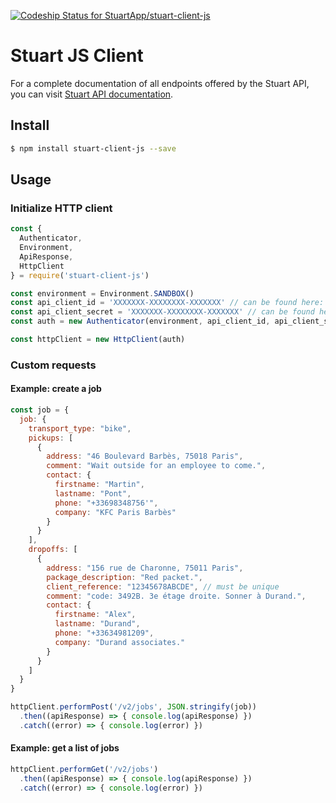 [![Codeship Status for StuartApp/stuart-client-js](https://app.codeship.com/projects/47411ab0-b843-0137-a5ba-029fbc5fec2e/status?branch=master)](https://app.codeship.com/projects/364533)

# Stuart JS Client

For a complete documentation of all endpoints offered by the Stuart API, you can visit [Stuart API documentation](https://api-docs.stuart.com).

## Install
``` bash
$ npm install stuart-client-js --save
```

## Usage

### Initialize HTTP client

```javascript
const {
  Authenticator,
  Environment,
  ApiResponse,
  HttpClient
} = require('stuart-client-js')

const environment = Environment.SANDBOX()
const api_client_id = 'XXXXXXX-XXXXXXXX-XXXXXXX' // can be found here: https://admin-sandbox.stuart.com/client/api
const api_client_secret = 'XXXXXXX-XXXXXXXX-XXXXXXX' // can be found here: https://admin-sandbox.stuart.com/client/api
const auth = new Authenticator(environment, api_client_id, api_client_secret)

const httpClient = new HttpClient(auth)
```

### Custom requests

#### Example: create a job

```javascript
const job = {
  job: {
    transport_type: "bike",
    pickups: [
      {
        address: "46 Boulevard Barbès, 75018 Paris",
        comment: "Wait outside for an employee to come.",
        contact: {
          firstname: "Martin",
          lastname: "Pont",
          phone: "+33698348756'",
          company: "KFC Paris Barbès"
        }
      }
    ],
    dropoffs: [
      {
        address: "156 rue de Charonne, 75011 Paris",
        package_description: "Red packet.",
        client_reference: "12345678ABCDE", // must be unique
        comment: "code: 3492B. 3e étage droite. Sonner à Durand.",
        contact: {
          firstname: "Alex",
          lastname: "Durand",
          phone: "+33634981209",
          company: "Durand associates."
        }
      }
    ]
  }
}

httpClient.performPost('/v2/jobs', JSON.stringify(job))
  .then((apiResponse) => { console.log(apiResponse) })
  .catch((error) => { console.log(error) })
```

#### Example: get a list of jobs

```javascript
httpClient.performGet('/v2/jobs')
  .then((apiResponse) => { console.log(apiResponse) })
  .catch((error) => { console.log(error) })
```
